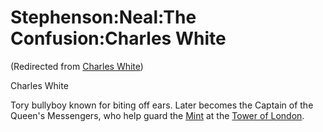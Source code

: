 
# Stephenson:Neal:The Confusion:Charles White

(Redirected from [Charles White](/charles-white))

Charles White

Tory bullyboy known for biting off ears. Later becomes the Captain of the Queen's Messengers, who help guard the [Mint](/stephenson-neal-quicksilver-11-gold-knows-alan-sinder) at the [Tower of London](/tower-of-london).

